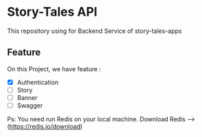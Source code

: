 # Story-Tales API

This repository using for Backend Service of story-tales-apps

## Feature

On this Project, we have feature :

- [x] Authentication
- [ ] Story
- [ ] Banner
- [ ] Swagger

Ps: You need run Redis on your local machine. Download Redis --> (https://redis.io/download)
